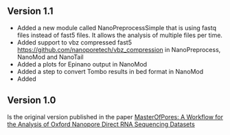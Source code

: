 ## Version 1.1
* Added a new module called NanoPreprocessSimple that is using fastq files instead of fast5 files. It allows the analysis of multiple files per time.
* Added support to vbz compressed fast5 https://github.com/nanoporetech/vbz_compression in NanoPreprocess, NanoMod and NanoTail
* Added a plots for Epinano output in NanoMod
* Added a step to convert Tombo results in bed format in NanoMod
* Added   


## Version 1.0
Is the original version published in the paper [MasterOfPores: A Workflow for the Analysis of Oxford Nanopore Direct RNA Sequencing Datasets](https://www.frontiersin.org/articles/10.3389/fgene.2020.00211/full)
